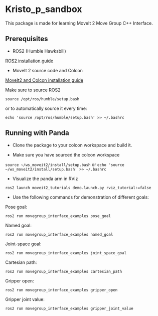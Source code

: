 # Kristo_p_sandbox
This package is made for learning MoveIt 2 Move Group C++ Interface.

## Prerequisites
* ROS2 (Humble Hawksbill)

[ROS2 installation guide](https://docs.ros.org/en/humble/Installation.html)

* MoveIt 2 source code and Colcon

[MoveIt2 and Colcon installation guide](https://moveit.picknik.ai/humble/doc/tutorials/getting_started/getting_started.html)


Make sure to source ROS2

`source /opt/ros/humble/setup.bash`

or to automatically source it every time:

`echo 'source /opt/ros/humble/setup.bash' >> ~/.bashrc`


## Running with Panda
* Clone the package to your colcon workspace and build it.

* Make sure you have sourced the colcon workspace

`source ~/ws_moveit2/install/setup.bash` or `echo 'source ~/ws_moveit2/install/setup.bash' >> ~/.bashrc`

* Visualize the panda arm in RViz

`ros2 launch moveit2_tutorials demo.launch.py rviz_tutorial:=false`


* Use the following commands for demonstration of different goals:

Pose goal:

`ros2 run movegroup_interface_examples pose_goal`

Named goal:

`ros2 run movegroup_interface_examples named_goal`

Joint-space goal:

`ros2 run movegroup_interface_examples joint_space_goal`

Cartesian path:

`ros2 run movegroup_interface_examples cartesian_path`

Gripper open:

`ros2 run movegroup_interface_examples gripper_open`

Gripper joint value:

`ros2 run movegroup_interface_examples gripper_joint_value`
